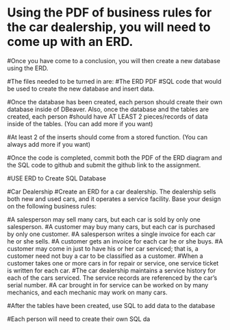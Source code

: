 # Using the PDF of business rules for the car dealership, you will need to come up with an ERD.

#Once you have come to a conclusion, you will then create a new database using the ERD.

#The files needed to be turned in are:
#The ERD PDF
#SQL code that would be used to create the new database and insert data.

#Once the database has been created, each person should create their own database inside of DBeaver. Also, once the database and the tables are created, each person #should have AT LEAST 2 pieces/records of data inside of the tables. (You can add more if you want)

#At least 2 of the inserts should come from a stored function. (You can always add more if you want)

#Once the code is completed, commit both the PDF of the ERD diagram and the SQL code to github and submit the github link to the assignment.

#USE ERD to Create SQL Database 


#Car Dealership
#Create an ERD for a car dealership. The dealership sells both new and used cars, and it operates a service facility. Base your design on the following business rules:

#A salesperson may sell many cars, but each car is sold by only one salesperson.
#A customer may buy many cars, but each car is purchased by only one customer.
#A salesperson writes a single invoice for each car he or she sells.
#A customer gets an invoice for each car he or she buys.
#A customer may come in just to have his or her car serviced; that is, a customer need not buy a car to be classified as a customer.
#When a customer takes one or more cars in for repair or service, one service ticket is written for each car.
#The car dealership maintains a service history for each of the cars serviced. The service  records are referenced by the car’s serial number.
#A car brought in for service can be worked on by many mechanics, and each mechanic may work on many cars.

#After the tables have been created, use SQL to add data to the database

#Each person will need to create their own SQL da
